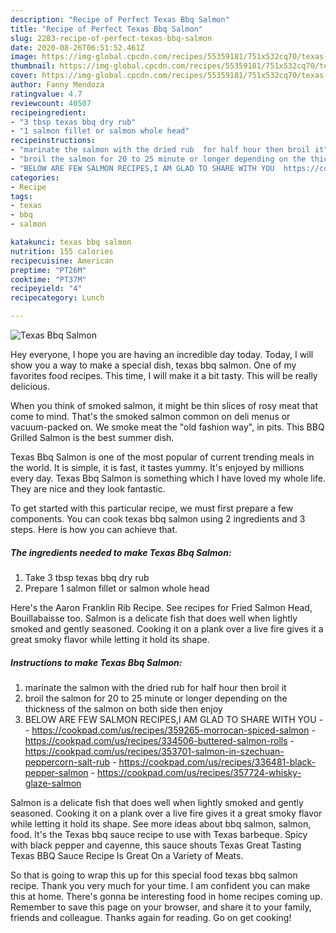 ```yaml
---
description: "Recipe of Perfect Texas Bbq Salmon"
title: "Recipe of Perfect Texas Bbq Salmon"
slug: 2283-recipe-of-perfect-texas-bbq-salmon
date: 2020-08-26T06:51:52.461Z
image: https://img-global.cpcdn.com/recipes/55359181/751x532cq70/texas-bbq-salmon-recipe-main-photo.jpg
thumbnail: https://img-global.cpcdn.com/recipes/55359181/751x532cq70/texas-bbq-salmon-recipe-main-photo.jpg
cover: https://img-global.cpcdn.com/recipes/55359181/751x532cq70/texas-bbq-salmon-recipe-main-photo.jpg
author: Fanny Mendoza
ratingvalue: 4.7
reviewcount: 40507
recipeingredient:
- "3 tbsp texas bbq dry rub"
- "1 salmon fillet or salmon whole head"
recipeinstructions:
- "marinate the salmon with the dried rub  for half hour then broil it"
- "broil the salmon for 20 to 25 minute or longer depending on the thickness of the salmon on both side then enjoy"
- "BELOW ARE FEW SALMON RECIPES,I AM GLAD TO SHARE WITH YOU  https://cookpad.com/us/recipes/359265-morrocan-spiced-salmon https://cookpad.com/us/recipes/334506-buttered-salmon-rolls https://cookpad.com/us/recipes/353701-salmon-in-szechuan-peppercorn-salt-rub https://cookpad.com/us/recipes/336481-black-pepper-salmon https://cookpad.com/us/recipes/357724-whisky-glaze-salmon"
categories:
- Recipe
tags:
- texas
- bbq
- salmon

katakunci: texas bbq salmon 
nutrition: 155 calories
recipecuisine: American
preptime: "PT26M"
cooktime: "PT37M"
recipeyield: "4"
recipecategory: Lunch

---
```



![Texas Bbq Salmon](https://img-global.cpcdn.com/recipes/55359181/751x532cq70/texas-bbq-salmon-recipe-main-photo.jpg)

Hey everyone, I hope you are having an incredible day today. Today, I will show you a way to make a special dish, texas bbq salmon. One of my favorites food recipes. This time, I will make it a bit tasty. This will be really delicious.

When you think of smoked salmon, it might be thin slices of rosy meat that come to mind. That&#39;s the smoked salmon common on deli menus or vacuum-packed on. We smoke meat the &#34;old fashion way&#34;, in pits. This BBQ Grilled Salmon is the best summer dish.

Texas Bbq Salmon is one of the most popular of current trending meals in the world. It is simple, it is fast, it tastes yummy. It's enjoyed by millions every day. Texas Bbq Salmon is something which I have loved my whole life. They are nice and they look fantastic.


To get started with this particular recipe, we must first prepare a few components. You can cook texas bbq salmon using 2 ingredients and 3 steps. Here is how you can achieve that.

<!--inarticleads1-->

##### The ingredients needed to make Texas Bbq Salmon:

1. Take 3 tbsp texas bbq dry rub
1. Prepare 1 salmon fillet or salmon whole head


Here&#39;s the Aaron Franklin Rib Recipe. See recipes for Fried Salmon Head, Bouillabaisse too. Salmon is a delicate fish that does well when lightly smoked and gently seasoned. Cooking it on a plank over a live fire gives it a great smoky flavor while letting it hold its shape. 

<!--inarticleads2-->

##### Instructions to make Texas Bbq Salmon:

1. marinate the salmon with the dried rub  for half hour then broil it
1. broil the salmon for 20 to 25 minute or longer depending on the thickness of the salmon on both side then enjoy
1. BELOW ARE FEW SALMON RECIPES,I AM GLAD TO SHARE WITH YOU -  - https://cookpad.com/us/recipes/359265-morrocan-spiced-salmon - https://cookpad.com/us/recipes/334506-buttered-salmon-rolls - https://cookpad.com/us/recipes/353701-salmon-in-szechuan-peppercorn-salt-rub - https://cookpad.com/us/recipes/336481-black-pepper-salmon - https://cookpad.com/us/recipes/357724-whisky-glaze-salmon


Salmon is a delicate fish that does well when lightly smoked and gently seasoned. Cooking it on a plank over a live fire gives it a great smoky flavor while letting it hold its shape. See more ideas about bbq salmon, salmon, food. It&#39;s the Texas bbq sauce recipe to use with Texas barbeque. Spicy with black pepper and cayenne, this sauce shouts Texas Great Tasting Texas BBQ Sauce Recipe Is Great On a Variety of Meats. 

So that is going to wrap this up for this special food texas bbq salmon recipe. Thank you very much for your time. I am confident you can make this at home. There's gonna be interesting food in home recipes coming up. Remember to save this page on your browser, and share it to your family, friends and colleague. Thanks again for reading. Go on get cooking!
